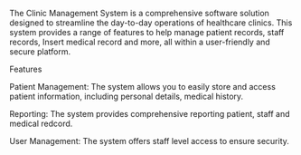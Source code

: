 The Clinic Management System is a comprehensive software solution designed to streamline the day-to-day operations of healthcare clinics. This system provides a range of features to help manage patient records, staff records, Insert medical record and more, all within a user-friendly and secure platform.

Features

Patient Management: The system allows you to easily store and access patient information, including personal details, medical history.

Reporting: The system provides comprehensive reporting  patient, staff and medical redcord. 

User Management: The system offers staff level access to ensure security.

